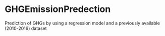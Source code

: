 # GHGEmissionPredection
Prediction of GHGs by using a regression model and a previously available (2010-2016) dataset 
